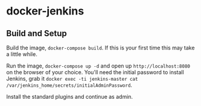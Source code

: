 # docker-jenkins

## Build and Setup
Build the image, `docker-compose build`.  If this is your first time this may take a little while.

Run the image, `docker-compose up -d` and open up `http://localhost:8080` on the browser of your choice.  You'll need the initial password to install Jenkins, grab it `docker exec -ti jenkins-master cat /var/jenkins_home/secrets/initialAdminPassword`.

Install the standard plugins and continue as admin.